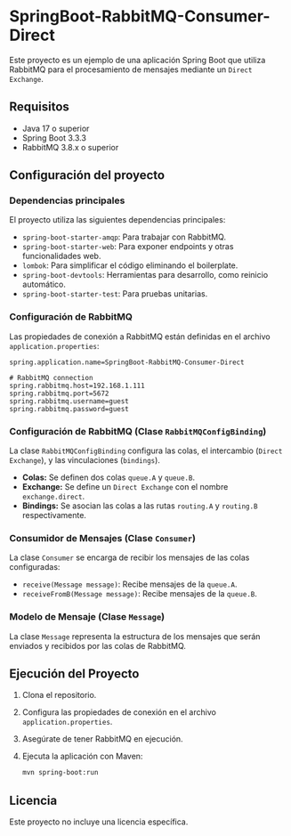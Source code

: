 # SpringBoot-RabbitMQ-Consumer-Direct

Este proyecto es un ejemplo de una aplicación Spring Boot que utiliza RabbitMQ para el procesamiento de mensajes mediante un `Direct Exchange`.

## Requisitos

- Java 17 o superior
- Spring Boot 3.3.3
- RabbitMQ 3.8.x o superior

## Configuración del proyecto

### Dependencias principales

El proyecto utiliza las siguientes dependencias principales:

- `spring-boot-starter-amqp`: Para trabajar con RabbitMQ.
- `spring-boot-starter-web`: Para exponer endpoints y otras funcionalidades web.
- `lombok`: Para simplificar el código eliminando el boilerplate.
- `spring-boot-devtools`: Herramientas para desarrollo, como reinicio automático.
- `spring-boot-starter-test`: Para pruebas unitarias.

### Configuración de RabbitMQ

Las propiedades de conexión a RabbitMQ están definidas en el archivo `application.properties`:

```properties
spring.application.name=SpringBoot-RabbitMQ-Consumer-Direct

# RabbitMQ connection
spring.rabbitmq.host=192.168.1.111
spring.rabbitmq.port=5672
spring.rabbitmq.username=guest
spring.rabbitmq.password=guest
```

### Configuración de RabbitMQ (Clase `RabbitMQConfigBinding`)

La clase `RabbitMQConfigBinding` configura las colas, el intercambio (`Direct Exchange`), y las vinculaciones (`bindings`).

- **Colas:** Se definen dos colas `queue.A` y `queue.B`.
- **Exchange:** Se define un `Direct Exchange` con el nombre `exchange.direct`.
- **Bindings:** Se asocian las colas a las rutas `routing.A` y `routing.B` respectivamente.

### Consumidor de Mensajes (Clase `Consumer`)

La clase `Consumer` se encarga de recibir los mensajes de las colas configuradas:

- `receive(Message message)`: Recibe mensajes de la `queue.A`.
- `receiveFromB(Message message)`: Recibe mensajes de la `queue.B`.

### Modelo de Mensaje (Clase `Message`)

La clase `Message` representa la estructura de los mensajes que serán enviados y recibidos por las colas de RabbitMQ.

## Ejecución del Proyecto

1. Clona el repositorio.
2. Configura las propiedades de conexión en el archivo `application.properties`.
3. Asegúrate de tener RabbitMQ en ejecución.
4. Ejecuta la aplicación con Maven:

   ```bash
   mvn spring-boot:run
   ```

## Licencia

Este proyecto no incluye una licencia específica.


